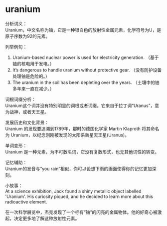 # uranium

分析词义：  
Uranium，中文名称为铀，它是一种银白色的放射性金属元素，化学符号为U，是原子序数为92的元素。

  

列举例句：

  

1.  Uranium-based nuclear power is used for electricity generation. （基于铀的核电用于发电。）
2.  It’s dangerous to handle uranium without protective gear. （没有防护设备处理铀是危险的。）
3.  The uranium in the soil has been depleting over the years. （土壤中的铀多年来一直在减少。）

  

词根词缀分析：  
Uranium这个词并没有特别明显的词根或者词缀。它来自于拉丁词“Uranus”，意为战神，或者天王星。

  

发展历史和文化背景：  
Uranium 的发现要追溯到1789年，那时的德国化学家 Martin Klaproth 将其命名为 Uranium，以纪念刚刚被发现的太阳系新星天王星(Uranus)。

  

单词变形：  
Uranium 是一种元素，为不可数名词，它没有复数形式，也无其他词性的转变。

  

记忆辅助：  
Uranium的发音与“you rain”相似，你可以设想下雨的画面使得你的记忆更加深刻。

  

小故事：  
At a science exhibition, Jack found a shiny metallic object labelled 'Uranium'. His curiosity piqued, and he decided to learn more about this radioactive element.

  

在一次科学展览中，杰克发现了一个标有“铀”的闪亮的金属物体。他的好奇心被激起，决定更多地了解这种放射性元素。
